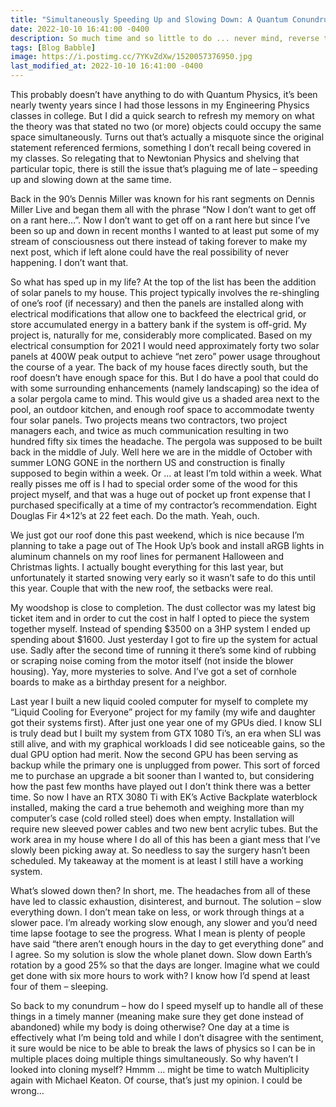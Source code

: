 ```yaml
---
title: "Simultaneously Speeding Up and Slowing Down: A Quantum Conundrum"
date: 2022-10-10 16:41:00 -0400
description: So much time and so little to do ... never mind, reverse that...
tags: [Blog Babble]
image: https://i.postimg.cc/7YKvZdXw/1520057376950.jpg
last_modified_at: 2022-10-10 16:41:00 -0400
---
```


This probably doesn’t have anything to do with Quantum Physics, it’s been nearly twenty years since I had those lessons in my Engineering Physics classes in college. But I did a quick search to refresh my memory on what the theory was that stated no two (or more) objects could occupy the same space simultaneously. Turns out that’s actually a misquote since the original statement referenced fermions, something I don’t recall being covered in my classes. So relegating that to Newtonian Physics and shelving that particular topic, there is still the issue that’s plaguing me of late – speeding up and slowing down at the same time.

Back in the 90’s Dennis Miller was known for his rant segments on Dennis Miller Live and began them all with the phrase “Now I don’t want to get off on a rant here…”. Now I don’t want to get off on a rant here but since I’ve been so up and down in recent months I wanted to at least put some of my stream of consciousness out there instead of taking forever to make my next post, which if left alone could have the real possibility of never happening. I don’t want that.

So what has sped up in my life? At the top of the list has been the addition of solar panels to my house. This project typically involves the re-shingling of one’s roof (if necessary) and then the panels are installed along with electrical modifications that allow one to backfeed the electrical grid, or store accumulated energy in a battery bank if the system is off-grid. My project is, naturally for me, considerably more complicated. Based on my electrical consumption for 2021 I would need approximately forty two solar panels at 400W peak output to achieve “net zero” power usage throughout the course of a year. The back of my house faces directly south, but the roof doesn’t have enough space for this. But I do have a pool that could do with some surrounding enhancements (namely landscaping) so the idea of a solar pergola came to mind. This would give us a shaded area next to the pool, an outdoor kitchen, and enough roof space to accommodate twenty four solar panels. Two projects means two contractors, two project managers each, and twice as much communication resulting in two hundred fifty six times the headache. The pergola was supposed to be built back in the middle of July. Well here we are in the middle of October with summer LONG GONE in the northern US and construction is finally supposed to begin within a week. Or … at least I’m told within a week. What really pisses me off is I had to special order some of the wood for this project myself, and that was a huge out of pocket up front expense that I purchased specifically at a time of my contractor’s recommendation. Eight Douglas Fir 4×12’s at 22 feet each. Do the math. Yeah, ouch.

We just got our roof done this past weekend, which is nice because I’m planning to take a page out of The Hook Up’s book and install aRGB lights in aluminum channels on my roof lines for permanent Halloween and Christmas lights. I actually bought everything for this last year, but unfortunately it started snowing very early so it wasn’t safe to do this until this year. Couple that with the new roof, the setbacks were real.

My woodshop is close to completion. The dust collector was my latest big ticket item and in order to cut the cost in half I opted to piece the system together myself. Instead of spending $3500 on a 3HP system I ended up spending about $1600. Just yesterday I got to fire up the system for actual use. Sadly after the second time of running it there’s some kind of rubbing or scraping noise coming from the motor itself (not inside the blower housing). Yay, more mysteries to solve. And I’ve got a set of cornhole boards to make as a birthday present for a neighbor.

Last year I built a new liquid cooled computer for myself to complete my “Liquid Cooling for Everyone” project for my family (my wife and daughter got their systems first). After just one year one of my GPUs died. I know SLI is truly dead but I built my system from GTX 1080 Ti’s, an era when SLI was still alive, and with my graphical workloads I did see noticeable gains, so the dual GPU option had merit. Now the second GPU has been serving as backup while the primary one is unplugged from power. This sort of forced me to purchase an upgrade a bit sooner than I wanted to, but considering how the past few months have played out I don’t think there was a better time. So now I have an RTX 3080 Ti with EK’s Active Backplate waterblock installed, making the card a true behemoth and weighing more than my computer’s case (cold rolled steel) does when empty. Installation will require new sleeved power cables and two new bent acrylic tubes. But the work area in my house where I do all of this has been a giant mess that I’ve slowly been picking away at. So needless to say the surgery hasn’t been scheduled. My takeaway at the moment is at least I still have a working system.

What’s slowed down then? In short, me. The headaches from all of these have led to classic exhaustion, disinterest, and burnout. The solution – slow everything down. I don’t mean take on less, or work through things at a slower pace. I’m already working slow enough, any slower and you’d need time lapse footage to see the progress. What I mean is plenty of people have said “there aren’t enough hours in the day to get everything done” and I agree. So my solution is slow the whole planet down. Slow down Earth’s rotation by a good 25% so that the days are longer. Imagine what we could get done with six more hours to work with? I know how I’d spend at least four of them – sleeping.

So back to my conundrum – how do I speed myself up to handle all of these things in a timely manner (meaning make sure they get done instead of abandoned) while my body is doing otherwise? One day at a time is effectively what I’m being told and while I don’t disagree with the sentiment, it sure would be nice to be able to break the laws of physics so I can be in multiple places doing multiple things simultaneously. So why haven’t I looked into cloning myself? Hmmm … might be time to watch Multiplicity again with Michael Keaton. Of course, that’s just my opinion. I could be wrong…